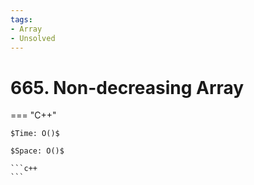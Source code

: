 ```yaml
---
tags:
- Array
- Unsolved
---
```



# 665. Non-decreasing Array

=== "C++"

    $Time: O()$

    $Space: O()$

    ```c++
    ```